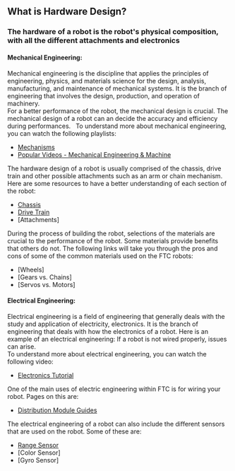 ## What is Hardware Design?
### The hardware of a robot is the robot's physical composition, with all the different attachments and electronics
#### Mechanical Engineering:
Mechanical engineering is the discipline that applies the principles of engineering, physics, and materials science for the design, analysis, manufacturing, and maintenance of mechanical systems. It is the branch of engineering that involves the design, production, and operation of machinery.  
For a better performance of the robot, the mechanical design is crucial. The mechanical design of a robot can an decide the accuracy and efficiency during performances.  
  To understand more about mechanical engineering, you can watch the following playlists:
  * [Mechanisms](https://www.youtube.com/playlist?list=PLhoXNQqrCmEfAaTf0AfQ1Ztxmz2DoZiCk)
  * [Popular Videos - Mechanical Engineering & Machine](https://www.youtube.com/playlist?list=PLu47uXiGePcbILxknLico8Vp0J4pyS2sL)
  
The hardware design of a robot is usually comprised of the chassis, drive train and other possible attachments such as an arm or chain mechanism. Here are some resources to have a better understanding of each section of the robot:
* [Chassis](https://ftccats.github.io/Chassis)
* [Drive Train](https://ftccats.github.io/drivetrain)
* [Attachments]

During the process of building the robot, selections of the materials are crucial to the performance of the robot. Some materials provide benefits that others do not. The following links will take you through the pros and cons of some of the common materials used on the FTC robots:
* [Wheels]
* [Gears vs. Chains]
* [Servos vs. Motors]

#### Electrical Engineering:
  Electrical engineering is a field of engineering that generally deals with the study and application of electricity, electronics. It is the branch of engineering that deals with how the electronics of a robot. Here is an example of an electrical engineering: If a robot is not wired properly, issues can arise.  
  To understand more about electrical engineering, you can watch the following video:   
  * [Electronics Tutorial](https://www.youtube.com/watch?v=XYJ_AUOw4aE)   
  
  One of the main uses of electric engineering within FTC is for wiring your robot. Pages on this are:  
  * [Distribution Module Guides](https://ftccats.github.io/WiringDistributionModules)  
  
  The electrical engineering of a robot can also include the different sensors that are used on the robot. Some of these are:
  * [Range Sensor](https://ftccats.github.io/RangeSensor)
  * [Color Sensor]
  * [Gyro Sensor]
